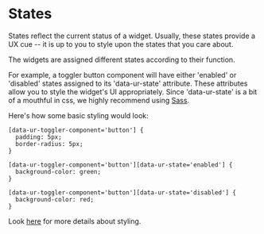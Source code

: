 # States #

States reflect the current status of a widget. Usually, these states provide a UX cue -- it is up to you to style upon the states that you care about.

The widgets are assigned different states according to their function. 

For example, a toggler button component will have either 'enabled' or 'disabled' states assigned to its 'data-ur-state' attribute. These attributes allow you to style the widget's UI appropriately. Since 'data-ur-state' is a bit of a mouthful in css, we highly recommend using [Sass](http://sass-lang.com/).

Here's how some basic styling would look:

    [data-ur-toggler-component='button'] {
      padding: 5px;
      border-radius: 5px;
    }
           
    [data-ur-toggler-component='button'][data-ur-state='enabled'] {
      background-color: green;
    }        
        
    [data-ur-toggler-component='button'][data-ur-state='disabled'] {
      background-color: red;
    }  

Look [here](uranium/blob/master/doc/model/styling.md) for more details about styling.